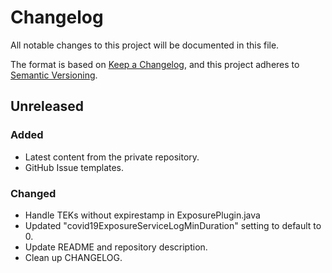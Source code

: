 # Changelog
All notable changes to this project will be documented in this file.

The format is based on [Keep a Changelog](https://keepachangelog.com/en/1.0.0/),
and this project adheres to [Semantic Versioning](https://semver.org/spec/v2.0.0.html).

## Unreleased
### Added
- Latest content from the private repository.
- GitHub Issue templates.

### Changed
- Handle TEKs without expirestamp in ExposurePlugin.java
- Updated "covid19ExposureServiceLogMinDuration" setting to default to 0.
- Update README and repository description.
- Clean up CHANGELOG.

